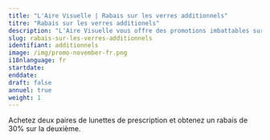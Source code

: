 ```yaml
---
title: "L'Aire Visuelle | Rabais sur les verres additionnels"
titre: "Rabais sur les verres additionels"
description: "L'Aire Visuelle vous offre des promotions imbattables sur tous produits de la vue."
slug: rabais-sur-les-verres-additionnels
identifiant: additionnels
image: /img/promo-november-fr.png
i18nlanguage: fr
startdate: 
enddate: 
draft: false
annuel: true
weight: 1
---
```


Achetez deux paires de lunettes de prescription et obtenez un rabais de 30% sur la deuxième.
